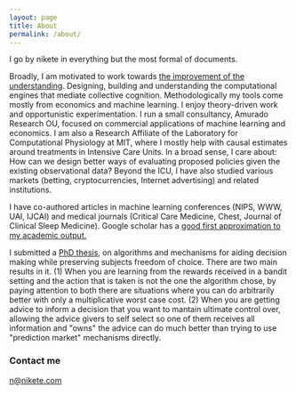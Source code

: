 ```yaml
---
layout: page
title: About
permalink: /about/
---
```


I go by nikete in everything but the most formal of documents.


Broadly, I am motivated to work towards [the improvement of the understanding](http://bactra.org/Spinoza/TIE/). Designing, building and understanding the computational engines that mediate collective cognition. Methodologically my tools come mostly from economics and machine learning. I enjoy theory-driven work and opportunistic experimentation. I run a small consultancy, Amurado Research OU, focused on commercial applications of machine learning and economics. I am also a Research Affiliate of the Laboratory for Computational Physiology at MIT, where I mostly help with causal estimates around treatments in Intensive Care Units.
In a broad sense, I care about: How can we design better ways of evaluating proposed policies given the existing observational data? Beyond the ICU, I have also studied various markets (betting, cryptocurrencies, Internet advertising) and related institutions.


I have co-authored articles in machine learning conferences (NIPS, WWW, UAI, IJCAI) and  medical journals (Critical Care Medicine, Chest, Journal of Clinical Sleep Medicine). Google scholar has a [good first approximation to my academic output.](https://scholar.google.it/citations?hl=en&user=_2Z3DcoAAAAJ&view_op=list_works&sortby=pubdate)

I submitted a [PhD thesis](https://github.com/nikete/thesis), on algorithms and mechanisms for aiding decision making while preserving subjects freedom of choice. There are two main results in it. (1) When you are learning from the rewards received in a bandit setting and the action that is taken is not the one the algorithm chose, by paying attention to both there are situations where you can do arbitrarily better with only a multiplicative worst case cost. (2) When you are getting advice to inform a decision that you want to mantain ultimate control over, allowing the advice givers to self select so one of them receives all information and "owns" the advice can do much better than trying to use "prediction market" mechanisms directly.


### Contact me

[n@nikete.com](mailto:n@nikete.com)

